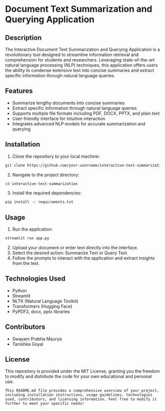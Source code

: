 # Document Text Summarization and Querying Application

## Description

The Interactive Document Text Summarization and Querying Application is a revolutionary tool designed to streamline information retrieval and comprehension for students and researchers. Leveraging state-of-the-art natural language processing (NLP) techniques, this application offers users the ability to condense extensive text into concise summaries and extract specific information through natural language queries.

## Features

- Summarize lengthy documents into concise summaries
- Extract specific information through natural language queries
- Supports multiple file formats including PDF, DOCX, PPTX, and plain text
- User-friendly interface for intuitive interaction
- Integrates advanced NLP models for accurate summarization and querying

## Installation

1. Clone the repository to your local machine:

```bash
git clone https://github.com/your-username/interactive-text-summarization.git
```

2. Navigate to the project directory:

```bash
cd interactive-text-summarization
```

3. Install the required dependencies:

```bash
pip install -r requirements.txt
```

## Usage

1. Run the application:

```bash
streamlit run app.py
```

2. Upload your document or enter text directly into the interface.
3. Select the desired action: Summarize Text or Query Text.
4. Follow the prompts to interact with the application and extract insights from the text.

## Technologies Used

- Python
- Streamlit
- NLTK (Natural Language Toolkit)
- Transformers (Hugging Face)
- PyPDF2, docx, pptx libraries

## Contributors

- Swayam Prabha Maurya
- Tanishka Goyal

## License

This repository is provided under the MIT License, granting you the freedom to modify and distribute the code for your own educational and personal use.
```
This README.md file provides a comprehensive overview of your project, including installation instructions, usage guidelines, technologies used, contributors, and licensing information. Feel free to modify it further to meet your specific needs!

